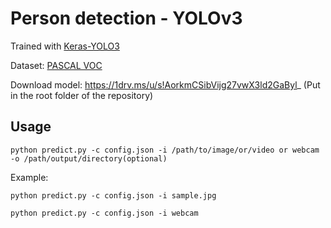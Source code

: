 # Person detection - YOLOv3

 Trained with [Keras-YOLO3](https://github.com/experiencor/keras-yolo3)

 Dataset: [PASCAL VOC](http://host.robots.ox.ac.uk/pascal/VOC/)

 Download model: https://1drv.ms/u/s!AorkmCSibVijg27vwX3ld2GaByl_ (Put in the root folder of the repository)


 ## Usage
 
`python predict.py -c config.json -i /path/to/image/or/video or webcam -o /path/output/directory(optional)`

 Example:
 
 `python predict.py -c config.json -i sample.jpg`
 
 `python predict.py -c config.json -i webcam`
